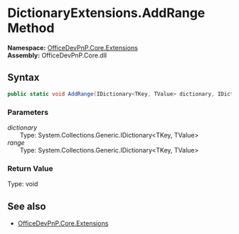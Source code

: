 # DictionaryExtensions.AddRange Method  
  

**Namespace:** [OfficeDevPnP.Core.Extensions](OfficeDevPnP.Core.Extensions.md)  
**Assembly:** OfficeDevPnP.Core.dll  
## Syntax
```C#
public static void AddRange(IDictionary<TKey, TValue> dictionary, IDictionary<TKey, TValue> range)
```
### Parameters
*dictionary*  
&emsp;&emsp;Type: System.Collections.Generic.IDictionary<TKey, TValue>  
*range*  
&emsp;&emsp;Type: System.Collections.Generic.IDictionary<TKey, TValue>  
### Return Value
Type: void  

## See also
- [OfficeDevPnP.Core.Extensions](OfficeDevPnP.Core.Extensions.md)
